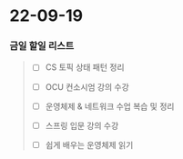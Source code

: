 # 22-09-19
### 금일 할일 리스트

> - [ ] CS 토픽 상태 패턴 정리
> 
> - [ ] OCU 컨소시엄 강의 수강
> 
> - [ ] 운영체제 & 네트워크 수업 복습 및 정리
> 
> - [ ] 스프링 입문 강의 수강
> 
> - [ ] 쉽게 배우는 운영체제 읽기 
